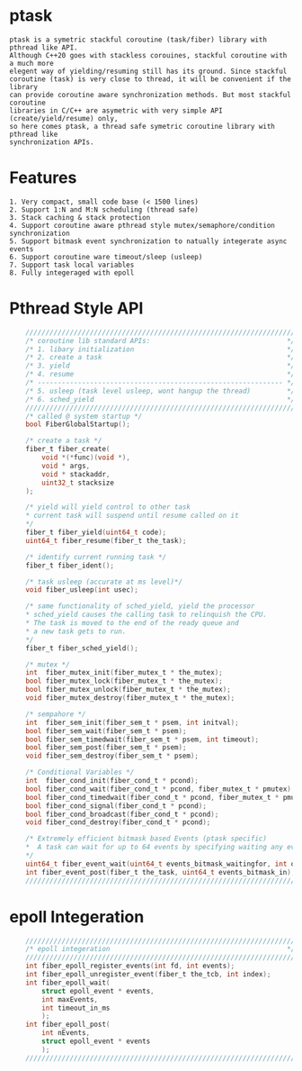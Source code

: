 # ptask
	ptask is a symetric stackful coroutine (task/fiber) library with pthread like API. 
	Although C++20 goes with stackless corouines, stackful coroutine with a much more 
	elegent way of yielding/resuming still has its ground. Since stackful 
	coroutine (task) is very close to thread, it will be convenient if the library 
	can provide coroutine aware synchronization methods. But most stackful coroutine 
	libraries in C/C++ are asymetric with very simple API (create/yield/resume) only, 
	so here comes ptask, a thread safe symetric coroutine library with pthread like 
	synchronization APIs.  

# Features

	1. Very compact, small code base (< 1500 lines)
	2. Support 1:N and M:N scheduling (thread safe)
	3. Stack caching & stack protection
	4. Support coroutine aware pthread style mutex/semaphore/condition synchronization
	5. Support bitmask event synchronization to natually integerate async events 
	6. Support coroutine ware timeout/sleep (usleep)
	7. Support task local variables
    8. Fully integeraged with epoll
	
# Pthread Style API
```c
    ///////////////////////////////////////////////////////////////////
    /* coroutine lib standard APIs:                                  */
    /* 1. libary initialization                                      */
    /* 2. create a task                                              */
    /* 3. yield                                                      */
    /* 4. resume                                                     */
    /* ------------------------------------------------------------- */
    /* 5. usleep (task level usleep, wont hangup the thread)         */
    /* 6. sched_yield                                                */
    ///////////////////////////////////////////////////////////////////
    /* called @ system startup */
    bool FiberGlobalStartup();

    /* create a task */
    fiber_t fiber_create(
        void *(*func)(void *), 
        void * args, 
        void * stackaddr, 
        uint32_t stacksize
    );

    /* yield will yield control to other task
    * current task will suspend until resume called on it
    */
    fiber_t fiber_yield(uint64_t code);
    uint64_t fiber_resume(fiber_t the_task);

    /* identify current running task */
    fiber_t fiber_ident();

    /* task usleep (accurate at ms level)*/
    void fiber_usleep(int usec);

    /* same functionality of sched_yield, yield the processor
    * sched_yield causes the calling task to relinquish the CPU.
    * The task is moved to the end of the ready queue and 
    * a new task gets to run.
    */
    fiber_t fiber_sched_yield();

    /* mutex */
    int  fiber_mutex_init(fiber_mutex_t * the_mutex);
    bool fiber_mutex_lock(fiber_mutex_t * the_mutex);
    bool fiber_mutex_unlock(fiber_mutex_t * the_mutex);
    void fiber_mutex_destroy(fiber_mutex_t * the_mutex);

    /* sempahore */
    int  fiber_sem_init(fiber_sem_t * psem, int initval);
    bool fiber_sem_wait(fiber_sem_t * psem);
    bool fiber_sem_timedwait(fiber_sem_t * psem, int timeout);
    bool fiber_sem_post(fiber_sem_t * psem);
    void fiber_sem_destroy(fiber_sem_t * psem);

    /* Conditional Variables */
    int  fiber_cond_init(fiber_cond_t * pcond);
    bool fiber_cond_wait(fiber_cond_t * pcond, fiber_mutex_t * pmutex);
    bool fiber_cond_timedwait(fiber_cond_t * pcond, fiber_mutex_t * pmutex, int timeout);
    bool fiber_cond_signal(fiber_cond_t * pcond);
    bool fiber_cond_broadcast(fiber_cond_t * pcond);
    void fiber_cond_destroy(fiber_cond_t * pcond);

    /* Extremely efficient bitmask based Events (ptask specific) 
    *  A task can wait for up to 64 events by specifying waiting any event or all events
    */
    uint64_t fiber_event_wait(uint64_t events_bitmask_waitingfor, int options, int timeout);
    int fiber_event_post(fiber_t the_task, uint64_t events_bitmask_in);
    ///////////////////////////////////////////////////////////////////
```
# epoll Integeration
```c
    ///////////////////////////////////////////////////////////////////
    /* epoll integeration                                            */
    ///////////////////////////////////////////////////////////////////
    int fiber_epoll_register_events(int fd, int events);
    int fiber_epoll_unregister_event(fiber_t the_tcb, int index);
    int fiber_epoll_wait(
        struct epoll_event * events, 
        int maxEvents, 
        int timeout_in_ms
        );
    int fiber_epoll_post(
        int nEvents,
        struct epoll_event * events
        );
    ///////////////////////////////////////////////////////////////////
```
